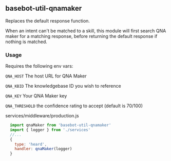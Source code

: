 ## basebot-util-qnamaker

Replaces the default response function.

When an intent can't be matched to a skill, this module will first search QNA maker for a matching response, before returning the default response if nothing is matched. 

### Usage

Requires the following env vars:

`QNA_HOST` The host URL for QNA Maker

`QNA_KBID` The knowledgebase ID you wish to reference

`QNA_KEY` Your QNA Maker key

`QNA_THRESHOLD` the confidence rating to accept (default is 70/100)

services/middleware/production.js
```javascript
  import qnaMaker from 'basebot-util-qnamaker'
  import { logger } from './services'
  //...
  {
    type: 'heard',
    handler: qnaMaker(logger)
  }
```
